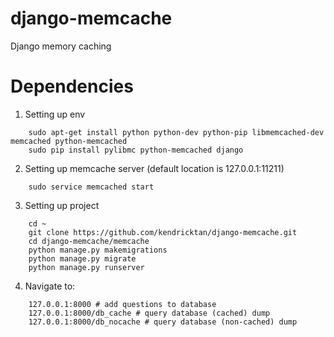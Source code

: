 # django-memcache
Django memory caching

# Dependencies
1. Setting up env

```
    sudo apt-get install python python-dev python-pip libmemcached-dev memcached python-memcached
    sudo pip install pylibmc python-memcached django
```

2. Setting up memcache server (default location is 127.0.0.1:11211)

```
    sudo service memcached start
```

3. Setting up project

```
    cd ~
    git clone https://github.com/kendricktan/django-memcache.git
    cd django-memcache/memcache
    python manage.py makemigrations
    python manage.py migrate
    python manage.py runserver
```

4. Navigate to:
```
    127.0.0.1:8000 # add questions to database
    127.0.0.1:8000/db_cache # query database (cached) dump
    127.0.0.1:8000/db_nocache # query database (non-cached) dump
```    
